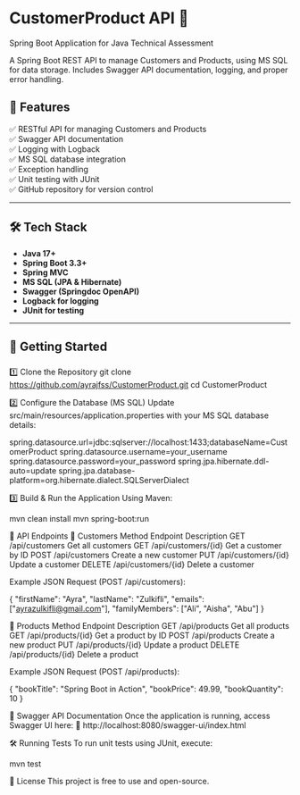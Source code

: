 # CustomerProduct API 🚀  
Spring Boot Application for Java Technical Assessment

A Spring Boot REST API to manage Customers and Products, using MS SQL for data storage. Includes Swagger API documentation, logging, and proper error handling.

## 📖 Features  
✅ RESTful API for managing Customers and Products  
✅ Swagger API documentation  
✅ Logging with Logback  
✅ MS SQL database integration  
✅ Exception handling  
✅ Unit testing with JUnit  
✅ GitHub repository for version control  

---

## 🛠️ Tech Stack  
- **Java 17+**  
- **Spring Boot 3.3+**  
- **Spring MVC**  
- **MS SQL (JPA & Hibernate)**  
- **Swagger (Springdoc OpenAPI)**  
- **Logback for logging**  
- **JUnit for testing**  

---

## 🚀 Getting Started  

### 
1️⃣ Clone the Repository
git clone https://github.com/ayrajfss/CustomerProduct.git
cd CustomerProduct

2️⃣ Configure the Database (MS SQL)
Update src/main/resources/application.properties with your MS SQL database details:

spring.datasource.url=jdbc:sqlserver://localhost:1433;databaseName=CustomerProduct
spring.datasource.username=your_username
spring.datasource.password=your_password
spring.jpa.hibernate.ddl-auto=update
spring.jpa.database-platform=org.hibernate.dialect.SQLServerDialect


3️⃣ Build & Run the Application
Using Maven:

mvn clean install
mvn spring-boot:run

📌 API Endpoints
🔹 Customers
Method	Endpoint	Description
GET	/api/customers	Get all customers
GET	/api/customers/{id}	Get a customer by ID
POST	/api/customers	Create a new customer
PUT	/api/customers/{id}	Update a customer
DELETE	/api/customers/{id}	Delete a customer

Example JSON Request (POST /api/customers):

{
  "firstName": "Ayra",
  "lastName": "Zulkifli",
  "emails": ["ayrazulkifli@gmail.com"],
  "familyMembers": ["Ali", "Aisha", "Abu"]
}


🔹 Products
Method	Endpoint	Description
GET	/api/products	Get all products
GET	/api/products/{id}	Get a product by ID
POST	/api/products	Create a new product
PUT	/api/products/{id}	Update a product
DELETE	/api/products/{id}	Delete a product

Example JSON Request (POST /api/products):

{
  "bookTitle": "Spring Boot in Action",
  "bookPrice": 49.99,
  "bookQuantity": 10
}

📜 Swagger API Documentation
Once the application is running, access Swagger UI here:
🔗 http://localhost:8080/swagger-ui/index.html

🛠️ Running Tests
To run unit tests using JUnit, execute:

mvn test

📜 License
This project is free to use and open-source.
